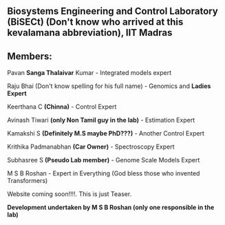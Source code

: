## Biosystems Engineering and Control Laboratory (BiSECt) (Don't know who arrived at this kevalamana abbreviation), IIT Madras

## Members:

Pavan **Sanga Thalaivar** Kumar - Integrated models expert

Raju Bhai (Don't know spelling for his full name) - Genomics and **Ladies Expert**  

Keerthana C **(Chinna)** - Control Expert

Avinash Tiwari **(only Non Tamil guy in the lab)** - Estimation Expert

Kamakshi S **(Definitely M.S maybe PhD???)** - Another Control Expert

Krithika Padmanabhan **(Car Owner)** - Spectroscopy Expert

Subhasree S **(Pseudo Lab member)** - Genome Scale Models Expert

M S B Roshan - Expert in Everything (God bless those who invented Transformers)

Website coming soon!!!!. This is just Teaser. 

**Development undertaken by M S B Roshan (only one responsible in the lab)**
